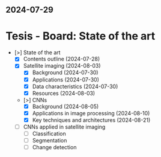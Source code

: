 2024-07-29
---
# Tesis - Board: State of the art

- [>] State of the art
	- [x] Contents outline (2024-07-28)
	- [x] Satellite imaging (2024-08-03)
		- [x] Background (2024-07-30)
		- [x] Applications (2024-07-30)
		- [x] Data characteristics (2024-07-30)
		- [x] Resources (2024-08-03)
	- [>] CNNs
		- [x] Background (2024-08-05)
		- [x] Applications in image processing (2024-08-10)
		- [x] Key techniques and architectures (2024-08-21)
	- [ ] CNNs applied in satellite imaging
		- [ ] Classification
		- [ ] Segmentation
		- [ ] Change detection
